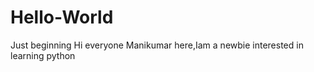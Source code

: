 # Hello-World
Just beginning
Hi everyone
  Manikumar here,Iam a newbie interested in learning python
